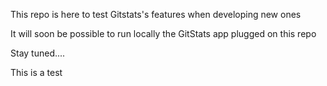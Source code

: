 This repo is here to test Gitstats's features when developing new ones

It will soon be possible to run locally the GitStats app plugged on this repo

Stay tuned....

This is a test 
